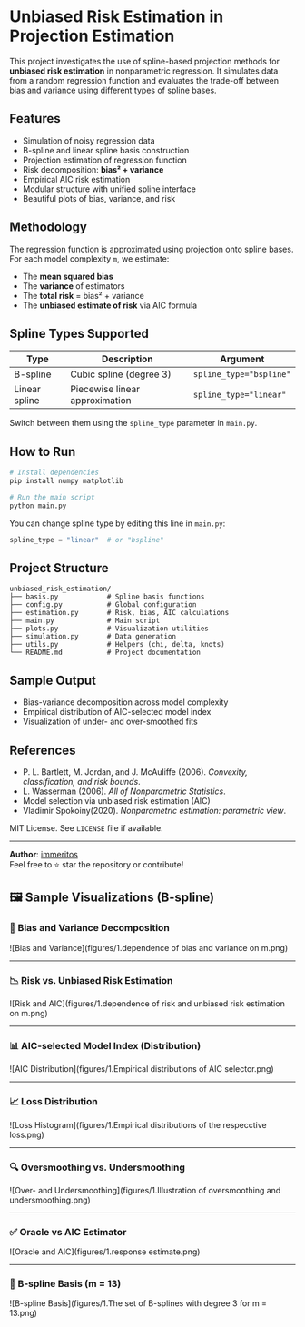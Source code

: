 # Unbiased Risk Estimation in Projection Estimation

This project investigates the use of spline-based projection methods for **unbiased risk estimation** in nonparametric regression. It simulates data from a random regression function and evaluates the trade-off between bias and variance using different types of spline bases.

##  Features

- Simulation of noisy regression data
- B-spline and linear spline basis construction
- Projection estimation of regression function
- Risk decomposition: **bias² + variance**
- Empirical AIC risk estimation
- Modular structure with unified spline interface
- Beautiful plots of bias, variance, and risk

## Methodology

The regression function is approximated using projection onto spline bases. For each model complexity `m`, we estimate:

- The **mean squared bias**
- The **variance** of estimators
- The **total risk** = bias² + variance
- The **unbiased estimate of risk** via AIC formula

##  Spline Types Supported

| Type         | Description                       | Argument            |
|--------------|-----------------------------------|---------------------|
| B-spline     | Cubic spline (degree 3)           | `spline_type="bspline"` |
| Linear spline| Piecewise linear approximation    | `spline_type="linear"`  |

Switch between them using the `spline_type` parameter in `main.py`.

##  How to Run

```bash
# Install dependencies
pip install numpy matplotlib

# Run the main script
python main.py
```

You can change spline type by editing this line in `main.py`:

```python
spline_type = "linear"  # or "bspline"
```

##  Project Structure

```
unbiased_risk_estimation/
├── basis.py            # Spline basis functions
├── config.py           # Global configuration
├── estimation.py       # Risk, bias, AIC calculations
├── main.py             # Main script
├── plots.py            # Visualization utilities
├── simulation.py       # Data generation
├── utils.py            # Helpers (chi, delta, knots)
└── README.md           # Project documentation
```

##  Sample Output

- Bias-variance decomposition across model complexity
- Empirical distribution of AIC-selected model index
- Visualization of under- and over-smoothed fits

##  References

- P. L. Bartlett, M. Jordan, and J. McAuliffe (2006). *Convexity, classification, and risk bounds*.
- L. Wasserman (2006). *All of Nonparametric Statistics*.
- Model selection via unbiased risk estimation (AIC)
- Vladimir Spokoiny(2020). *Nonparametric estimation: parametric view*.


MIT License. See `LICENSE` file if available.

---

**Author**: [immeritos](https://github.com/immeritos)  
Feel free to ⭐ star the repository or contribute!


## 🖼️ Sample Visualizations (B-spline)

### 🎨 Bias and Variance Decomposition

![Bias and Variance](figures/1.dependence of bias and variance on m.png)

---

### 📉 Risk vs. Unbiased Risk Estimation

![Risk and AIC](figures/1.dependence of risk and unbiased risk estimation on m.png)

---

### 📊 AIC-selected Model Index (Distribution)

![AIC Distribution](figures/1.Empirical distributions of AIC selector.png)

---

### 📈 Loss Distribution

![Loss Histogram](figures/1.Empirical distributions of the respecctive loss.png)

---

### 🔍 Oversmoothing vs. Undersmoothing

![Over- and Undersmoothing](figures/1.Illustration of oversmoothing and undersmoothing.png)

---

### ✅ Oracle vs AIC Estimator

![Oracle and AIC](figures/1.response estimate.png)

---

### 🧩 B-spline Basis (m = 13)

![B-spline Basis](figures/1.The set of B-splines with degree 3 for m = 13.png)
